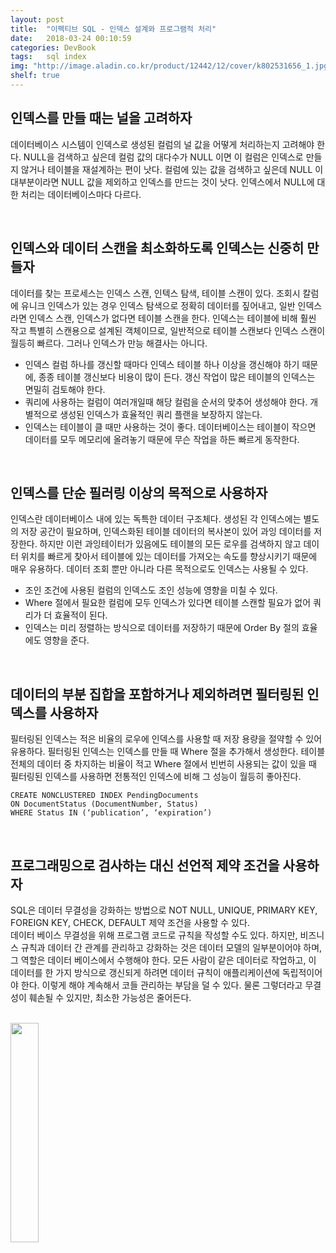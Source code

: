 ```yaml
---
layout: post
title:  "이펙티브 SQL - 인덱스 설계와 프로그램적 처리"
date:   2018-03-24 00:10:59
categories: DevBook
tags:	sql index 
img: "http://image.aladin.co.kr/product/12442/12/cover/k802531656_1.jpg"
shelf: true
---
```



## 인덱스를 만들 때는 널을 고려하자
데이터베이스 시스템이 인덱스로 생성된 컬럼의 널 값을 어떻게 처리하는지 고려해야 한다. NULL을 검색하고 싶은데 컬럼 값의 대다수가 NULL 이면 이 컬럼은 인덱스로 만들지 않거나 테이블을 재설계하는 편이 낫다. 컬럼에 있는 값을 검색하고 싶은데 NULL 이 대부분이라면 NULL 값을 제외하고 인덱스를 만드는 것이 낫다. 인덱스에서 NULL에 대한 처리는 데이터베이스마다 다르다. 

<br/>

## 인덱스와 데이터 스캔을 최소화하도록 인덱스는 신중히 만들자
데이터를 찾는 프로세스는 인덱스 스캔, 인텍스 탐색, 테이블 스캔이 있다. 조회시 칼럼에 유니크 인덱스가 있는 경우 인덱스 탐색으로 정확히 데이터를 짚어내고, 일반 인덱스라면 인덱스 스캔, 인덱스가 없다면 테이블 스캔을 한다. 인덱스는 테이블에 비해 훨씬 작고 특별히 스캔용으로 설계된 객체이므로, 일반적으로 테이블 스캔보다 인덱스 스캔이 월등히 빠르다. 그러나 인덱스가 만능 해결사는 아니다. 
- 인덱스 컬럼 하나를 갱신할 때마다 인덱스 테이블 하나 이상을 갱신해야 하기 때문에, 종종 테이블 갱신보다 비용이 많이 든다. 갱신 작업이 많은 테이블의 인덱스는 면밀히 검토해야 한다. 
- 쿼리에 사용하는 컬럼이 여러개일때 해당 컬럼을 순서의 맞추어 생성해야 한다. 개별적으로 생성된 인덱스가 효율적인 쿼리 플랜을 보장하지 않는다. 
- 인덱스는 테이블이 클 때만 사용하는 것이 좋다. 데이터베이스는 테이블이 작으면 데이터를 모두 메모리에 올려놓기 때문에 무슨 작업을 하든 빠르게 동작한다. 

<br/>

## 인덱스를 단순 필러링 이상의 목적으로 사용하자
인덱스란 데이터베이스 내에 있는 독특한 데이터 구조체다. 생성된 각 인덱스에는 별도의 저장 공간이 필요하며, 인덱스화된 테이블 데이터의 복사본이 있어 과잉 데이터를 저장한다. 하지만 이런 과잉테이터가 있음에도 테이블의 모든 로우를 검색하지 않고 데이터 위치를 빠르게 찾아서 테이블에 있는 데이터를 가져오는 속도를 향상시키기 때문에 매우 유용하다. 데이터 조회 뿐만 아니라 다른 목적으로도 인덱스는 사용될 수 있다. 
- 조인 조건에 사용된 컬럼의 인덱스도 조인 성능에 영향을 미칠 수 있다. 
- Where 절에서 필요한 컬럼에 모두 인덱스가 있다면 테이블 스캔할 필요가 없어 쿼리가 더 효율적이 된다. 
- 인덱스는 미리 정렬하는 방식으로 데이터를 저장하기 때문에 Order By 절의 효율에도 영향을 준다. 

<br/>

## 데이터의 부분 집합을 포함하거나 제외하려면 필터링된 인덱스를 사용하자
필터링된 인덱스는 적은 비율의 로우에 인덱스를 사용할 때 저장 용량을 절약할 수 있어 유용하다. 필터링된 인덱스는 인덱스를 만들 때 Where 절을 추가해서 생성한다. 테이블 전체의 데이터 중 차지하는 비율이 적고 Where 절에서 빈번히 사용되는 값이 있을 때 필터링된 인덱스를 사용하면 전통적인 인덱스에 비해 그 성능이 월등히 좋아진다. 
```
CREATE NONCLUSTERED INDEX PendingDocuments 
ON DocumentStatus (DocumentNumber, Status)
WHERE Status IN (‘publication’, ‘expiration’)
```

<br/>

## 프로그래밍으로 검사하는 대신 선언적 제약 조건을 사용하자
SQL은 데이터 무결성을 강화하는 방법으로 NOT NULL, UNIQUE, PRIMARY KEY, FOREIGN KEY, CHECK, DEFAULT 제약 조건을 사용할 수 있다. 
<br/>
데이터 베이스 무결성을 위해 프로그램 코드로 규칙을 작성할 수도 있다. 하지만, 비즈니스 규칙과 데이터 간 관계를 관리하고 강화하는 것은 데이터 모델의 일부분이어야 하며,그 역할은 데이터 베이스에서 수행해야 한다. 모든 사람이 같은 데이터로 작업하고, 이 데이터를 한 가지 방식으로 갱신되게 하려면 데이터 규칙이 애플리케이션에 독립적이어야 한다. 이렇게 해야 계속해서 코들 관리하는 부담을 덜 수 있다. 물론 그렇더라고 무결성이 훼손될 수 있지만, 최소한 가능성은 줄어든다. 

<br/>


<a href="http://www.aladin.co.kr/shop/wproduct.aspx?ItemId=124421253">
  <img class="book" style="width: 30%; height: 30%" src="http://image.aladin.co.kr/product/12442/12/cover/k802531656_1.jpg"/>
</a>